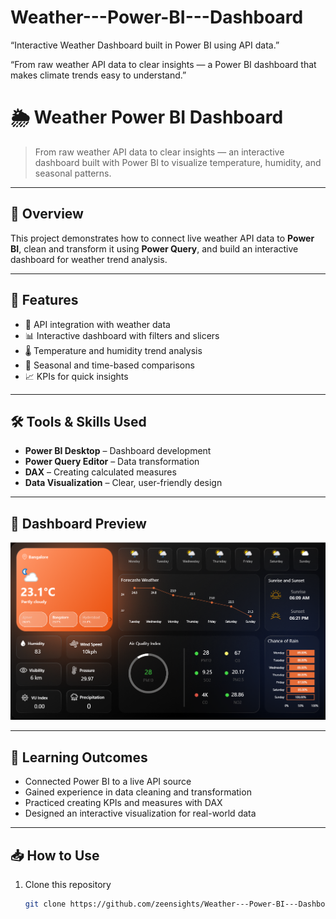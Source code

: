 # Weather---Power-BI---Dashboard
“Interactive Weather Dashboard built in Power BI using API data.”

“From raw weather API data to clear insights — a Power BI dashboard that makes climate trends easy to understand.”

# 🌦️ Weather Power BI Dashboard  

> From raw weather API data to clear insights — an interactive dashboard built with Power BI to visualize temperature, humidity, and seasonal patterns.  

---

## 📌 Overview  
This project demonstrates how to connect live weather API data to **Power BI**, clean and transform it using **Power Query**, and build an interactive dashboard for weather trend analysis.  

---

## 🚀 Features  
- 🔗 API integration with weather data  
- 📊 Interactive dashboard with filters and slicers  
- 🌡️ Temperature and humidity trend analysis  
- 📅 Seasonal and time-based comparisons  
- 📈 KPIs for quick insights  

---

## 🛠️ Tools & Skills Used  
- **Power BI Desktop** – Dashboard development  
- **Power Query Editor** – Data transformation  
- **DAX** – Creating calculated measures  
- **Data Visualization** – Clear, user-friendly design  

---

## 📸 Dashboard Preview  

![Weather Dashboard](./weather_dashboard.png)  

---

## 🎯 Learning Outcomes  
- Connected Power BI to a live API source  
- Gained experience in data cleaning and transformation  
- Practiced creating KPIs and measures with DAX  
- Designed an interactive visualization for real-world data  

---

## 📥 How to Use  
1. Clone this repository  
   ```bash
   git clone https://github.com/zeensights/Weather---Power-BI---Dashboard.git
